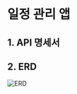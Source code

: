 # 일정 관리 앱


## 1. API 명세서



## 2. ERD


![ERD](https://github.com/user-attachments/assets/180f18fd-1634-43ea-aca9-f8578cf6cdc8)


